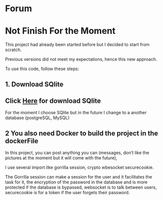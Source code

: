 # Forum

# Not Finish For the Moment

This project had already been started before but I decided to start from scratch.

Previous versions did not meet my expectations, hence this new approach.

To use this code, follow these steps:

## 1. Download SQlite

##  Click [Here](https://www.sqlite.org/download.html) for download SQlite

For the moment I choose SQlite but in the future I change to a another database (postgreSQL, MySQL)

## 2 You also need Docker to build the project in the dockerFile

In this project, you can post anything you can (messages, don’t like the pictures at the moment but it will come with the future),

I use several import like gorrilla session, crypto wbesocket securecookie.

The Gorrilla session can make a session for the user and it facilitates the task for it, the encryption of the password in the database and is more protected if the database is bypassed, websocket is to talk between users, securecookie is for a token if the user forgets their password.

